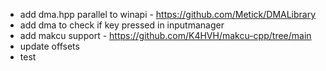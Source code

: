 
- add dma.hpp parallel to winapi - https://github.com/Metick/DMALibrary
- add dma to check if key pressed in inputmanager
- add makcu support - https://github.com/K4HVH/makcu-cpp/tree/main
- update offsets
- test
